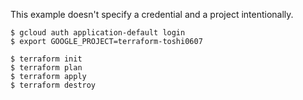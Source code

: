 This example doesn't specify a credential and a project intentionally.

```shell
$ gcloud auth application-default login
$ export GOOGLE_PROJECT=terraform-toshi0607

$ terraform init
$ terraform plan
$ terraform apply
$ terraform destroy
```
